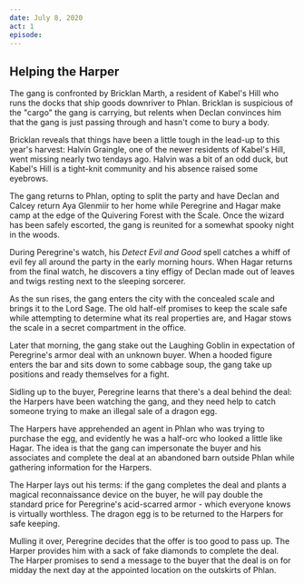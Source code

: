 ```yaml
---
date: July 8, 2020
act: 1
episode: 
---
```

##  Helping the Harper

The gang is confronted by Bricklan Marth, a resident of Kabel's Hill who runs the docks that ship goods downriver to Phlan. Bricklan is suspicious of the "cargo" the gang is carrying, but relents when Declan convinces him that the gang is just passing through and hasn't come to bury a body.

Bricklan reveals that things have been a little tough in the lead-up to this year's harvest: Halvin Graingle, one of the newer residents of Kabel's Hill, went missing nearly two tendays ago. Halvin was a bit of an odd duck, but Kabel's Hill is a tight-knit community and his absence raised some eyebrows.

The gang returns to Phlan, opting to split the party and have Declan and Calcey return Aya Glenmiir to her home while Peregrine and Hagar make camp at the edge of the Quivering Forest with the Scale. Once the wizard has been safely escorted, the gang is reunited for a somewhat spooky night in the woods.

During Peregrine's watch, his *Detect Evil and Good* spell catches a whiff of evil fey all around the party in the early morning hours. When Hagar returns from the final watch, he discovers a tiny effigy of Declan made out of leaves and twigs resting next to the sleeping sorcerer.

As the sun rises, the gang enters the city with the concealed scale and brings it to the Lord Sage. The old half-elf promises to keep the scale safe while attempting to determine what its real properties are, and Hagar stows the scale in a secret compartment in the office.

Later that morning, the gang stake out the Laughing Goblin in expectation of Peregrine's armor deal with an unknown buyer. When a hooded figure enters the bar and sits down to some cabbage soup, the gang take up positions and ready themselves for a fight.

Sidling up to the buyer, Peregrine learns that there's a deal behind the deal: the Harpers have been watching the gang, and they need help to catch someone trying to make an illegal sale of a dragon egg.

The Harpers have apprehended an agent in Phlan who was trying to purchase the egg, and evidently he was a half-orc who looked a little like Hagar. The idea is that the gang can impersonate the buyer and his associates and complete the deal at an abandoned barn outside Phlan while gathering information for the Harpers.

The Harper lays out his terms: if the gang completes the deal and plants a magical reconnaissance device on the buyer, he will pay double the standard price for Peregrine's acid-scarred armor - which everyone knows is virtually worthless. The dragon egg is to be returned to the Harpers for safe keeping.

Mulling it over, Peregrine decides that the offer is too good to pass up. The Harper provides him with a sack of fake diamonds to complete the deal. The Harper promises to send a message to the buyer that the deal is on for midday the next day at the appointed location on the outskirts of Phlan.
